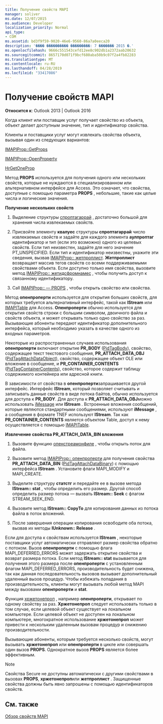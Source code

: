 ```yaml
---
title: Получение свойств MAPI
manager: soliver
ms.date: 12/07/2015
ms.audience: Developer
localization_priority: Normal
api_type:
- COM
ms.assetid: bd3f9f59-9020-46e6-9560-86a7a0eeca20
description: '���� ���������� ���������: 7 ������� 2015 �.'
ms.openlocfilehash: 9666c551543cefd12ee8c902db1a2372aab20632
ms.sourcegitcommit: 8657170d071f9bcf680aba50b9c07f2a4fb82283
ms.translationtype: MT
ms.contentlocale: ru-RU
ms.lasthandoff: 04/28/2019
ms.locfileid: "33417086"
---
```

# <a name="retrieving-mapi-properties"></a>Получение свойств MAPI

 
  
**Относится к**: Outlook 2013 | Outlook 2016 
  
Когда клиент или поставщик услуг получает свойство из объекта, объект делает доступным значение, тип и идентификатор свойства. 
  
Клиенты и поставщики услуг могут извлекать свойства объекта, вызывая один из следующих вариантов:
  
[IMAPIProp::GetProps](imapiprop-getprops.md)
  
[IMAPIProp::OpenProperty](imapiprop-openproperty.md)
  
[HrGetOneProp](hrgetoneprop.md)
  
Метод **PROPS** используется для получения одного или нескольких свойств, которые не нуждаются в специализированном или альтернативном интерфейсе для Access. Это означает, что свойства, доступные с помощью параметра **PROPS** , небольшие, такие как целые числа и логические значения. 
  
 **Получение нескольких свойств**
  
1. Выделение структуры [спроптагаррай](sproptagarray.md) , достаточно большой для хранения числа извлекаемых свойств. 
    
2. Присвойте элементу **квалуес** структуры **спроптагаррай** число извлекаемых свойств и задайте для каждого элемента **аулпроптаг** идентификатор и тип (если это возможно) одного из целевых свойств. Если тип неизвестен, задайте для него значение PT_UNSPECIFIED. Если тип и идентификатор неизвестны, укажите эти сведения, вызвав [IMAPIProp:: жетпроплист](imapiprop-getproplist.md). **Жетпроплист** возвращает массив тегов свойств со всеми поддерживаемыми свойствами объекта. Если доступно только имя свойства, вызовите метод [IMAPIProp:: жетидсфромнамес](imapiprop-getidsfromnames.md) , чтобы получить доступ к связанному идентификатору. 
    
3. Call [IMAPIProp:: — PROPS](imapiprop-getprops.md) , чтобы открыть свойство или свойства. 
    
Метод **опенпроперти** используется для открытия больших свойств, для которых требуется альтернативный интерфейс, такой как **IStream** или [IMAPITable](imapitableiunknown.md) для Access. **Опенпроперти** обычно используется для открытия свойств строки с большим символом, двоичного файла и свойств объекта, и может открывать только одно свойство за раз. Вызывающие абоненты передают идентификатор дополнительного интерфейса, который необходимо указать в качестве одного из входных параметров. 
  
Некоторые из распространенных случаев использования **опенпроперти** включают открытие **PR_BODY** ([PidTagBody](pidtagbody-canonical-property.md)), свойство, содержащее текст текстового сообщения, **PR_ATTACH_DATA_OBJ** ([PidTagAttachDataObject](pidtagattachdataobject-canonical-property.md)), свойство, содержащее объект OLE или вложение в сообщение, и **PR_CONTAINER_CONTENTS** ([PidTagContainerContents](pidtagcontainercontents-canonical-property.md)), свойство, которое содержит таблицу содержимого контейнера или адресной книги. 
  
В зависимости от свойства в **опенпроперти**запрашивается другой интерфейс. Интерфейс **IStream**, который позволяет считывать и записывать данные свойств в виде потока байтов, обычно используется для доступа к **PR_BODY**. Для доступа к **PR_ATTACH_DATA_OBJ**можно использовать [iMessage](imessageimapiprop.md) или **IStream** . Встроенные вложения сообщений, которые являются стандартными сообщениями, используют **iMessage** , а сообщения в формате TNEF используют **IStream**. Так как **PR_CONTAINER_CONTENTS** является объектом Table, доступ к нему осуществляется с помощью [IMAPITable](imapitableiunknown.md).
  
 **Извлечение свойства PR_ATTACH_DATA_BIN вложения**
  
1. Вызовите функцию [опенстреамонфиле](openstreamonfile.md) , чтобы открыть поток для файла. 
    
2. Вызовите метод [IMAPIProp:: опенпроперти](imapiprop-openproperty.md) для получения свойства **PR_ATTACH_DATA_BIN** ([PidTagAttachDataBinary](pidtagattachdatabinary-canonical-property.md)) с помощью интерфейса **IStream** . Установите флаги MAPI_MODIFY и MAPI_CREATE. 
    
3. Выделите структуру **статстг** и передайте ее в вызове метода **IStream:: stat** , чтобы определить его размер. Другой способ определить размер потока — вызвать **IStream:: Seek** с флагом STREAM_SEEK_END. 
    
4. Вызовите метод **IStream:: CopyTo** для копирования данных из потока файла в поток вложений. 
    
5. После завершения операции копирования освободите оба потока, вызвав их методы **IUnknown:: Release** . 
    
Если для доступа к свойствам используется **IStream** , некоторые поставщики услуг автоматически отправляют размер свойства обратно с потоком. Вызов **опенпроперти** с помощью флага MAPI_DEFERRED_ERRORS может задержать открытие свойства и возврат размера потока. Если метод **IStream:: stat** вызывается для получения этого размера после **опенпроперти** с установленным флагом MAPI_DEFERRED_ERRORS, производительность будет снижена, так как данная последовательность вызовов вызывает дополнительный удаленный вызов процедур. Чтобы избежать попадания в производительность, клиенты могут вызывать любой метод MAPI между вызовами **опенпроперти** и **stat**.
  
Функция [хржетонепроп](hrgetoneprop.md) , например **опенпроперти**, открывает по одному свойству за раз. **Хржетонепроп** следует использовать только в том случае, если целевой объект существует на локальном компьютере. Если целевой объект не доступен на локальном компьютере, многократное использование **хржетонепроп** может привести к нескольким удаленным вызовам процедур и снижению производительности. 
  
Вызывающие абоненты, которым требуется несколько свойств, могут вызывать **хржетонепроп** или **опенпроперти** в цикле или совершать один вызов **PROPS**. Однократное вызов **PROPS** является более эффективным. 
  
> [!NOTE]
> Свойства Secure не доступны автоматически с другими свойствами в вызовах **PROPS**, **хржетонепроп**или **жетпроплист** . Защищенные свойства должны быть явно запрошены с помощью идентификаторов свойств. 
  
## <a name="see-also"></a>См. также



[Обзор свойств MAPI](mapi-property-overview.md)

